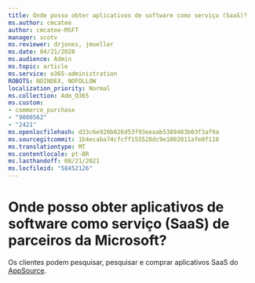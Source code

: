 ```yaml
---
title: Onde posso obter aplicativos de software como serviço (SaaS)?
ms.author: cmcatee
author: cmcatee-MSFT
manager: scotv
ms.reviewer: drjones, jmueller
ms.date: 04/21/2020
ms.audience: Admin
ms.topic: article
ms.service: o365-administration
ROBOTS: NOINDEX, NOFOLLOW
localization_priority: Normal
ms.collection: Adm_O365
ms.custom:
- commerce_purchase
- "9000562"
- "2421"
ms.openlocfilehash: d33c6e920b026d53f93eeaab5389403b03f3af9a
ms.sourcegitcommit: 1b4ecaba74cfcff155528dc9e1002011afe0f110
ms.translationtype: MT
ms.contentlocale: pt-BR
ms.lasthandoff: 08/21/2021
ms.locfileid: "58452126"
---
```

# <a name="where-do-i-get-software-as-a-service-saas-apps-from-microsoft-partners"></a>Onde posso obter aplicativos de software como serviço (SaaS) de parceiros da Microsoft?

Os clientes podem pesquisar, pesquisar e comprar aplicativos SaaS do [AppSource](https://appsource.microsoft.com).